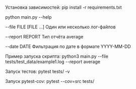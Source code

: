 Установка зависимостей: pip install -r requirements.txt

python main.py --help

--file FILE [FILE ...] Один или несколько лог-файлов

--report REPORT Тип отчёта average

--date DATE Фильтрация по дате в формате YYYY-MM-DD

Пример запуска скрипта: python3 main.py --file tests/test_data/example1.log --report average 

Запуск тестов: pytest tests/ -v 

Запуск pytest-cov: pytest --cov=src tests/